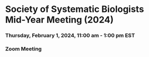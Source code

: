 # Society of Systematic Biologists Mid-Year Meeting (2024)

### Thursday, February 1, 2024, 11:00 am - 1:00 pm EST
### Zoom Meeting
